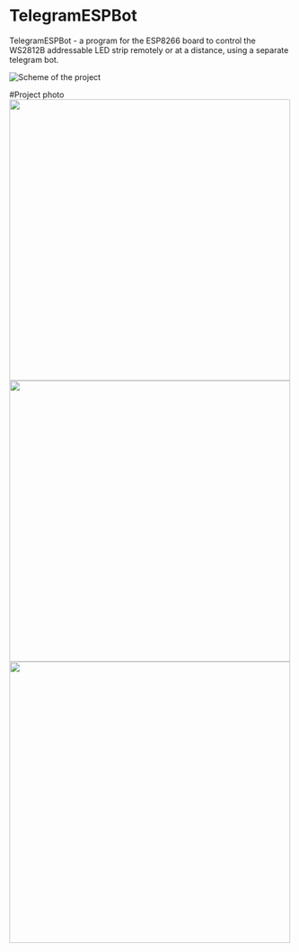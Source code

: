 # TelegramESPBot
TelegramESPBot - a program for the ESP8266 board to control the WS2812B addressable LED strip remotely or at a distance, using a separate telegram bot.

![Scheme of the project](https://github.com/VlaVi21/TelegramESPBot/assets/87720270/cb14a261-cf54-43be-b08f-60821f178caa)

#Project photo
<img src="https://github.com/VlaVi21/TelegramESPBot/assets/87720270/81da11ff-bd50-4b82-a9a6-c0224f4a7a84" width="500">
<img src="https://github.com/VlaVi21/TelegramESPBot/assets/87720270/497e03f5-e23c-46f1-ae98-bdcd57ae122a" width="500">
<img src="https://github.com/VlaVi21/TelegramESPBot/assets/87720270/323e3a6f-9c79-47cb-8b99-a0f02fddfd73" width="500">










